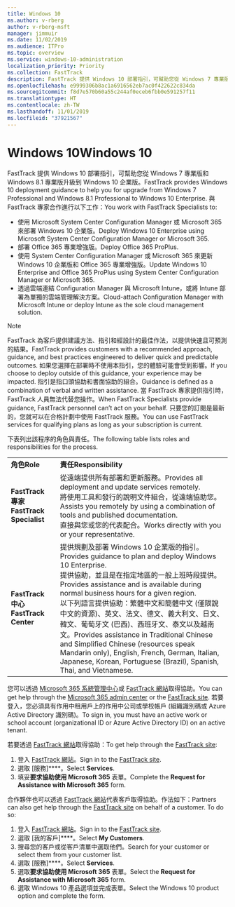 ```yaml
---
title: Windows 10
ms.author: v-rberg
author: v-rberg-msft
manager: jimmuir
ms.date: 11/02/2019
ms.audience: ITPro
ms.topic: overview
ms.service: windows-10-administration
localization_priority: Priority
ms.collection: FastTrack
description: FastTrack 提供 Windows 10 部署指引，可幫助您從 Windows 7 專業版和 Windows 8.1 專業版升級到 Windows 10 企業版。
ms.openlocfilehash: e9999306b8ac1a6916562eb7ac0f422622c834da
ms.sourcegitcommit: f8d7e570b60a55c244af0eceb6fbb0e591257f11
ms.translationtype: HT
ms.contentlocale: zh-TW
ms.lasthandoff: 11/01/2019
ms.locfileid: "37921567"
---
```

# <a name="windows-10"></a><span data-ttu-id="b5090-103">Windows 10</span><span class="sxs-lookup"><span data-stu-id="b5090-103">Windows 10</span></span>

<span data-ttu-id="b5090-104">FastTrack 提供 Windows 10 部署指引，可幫助您從 Windows 7 專業版和 Windows 8.1 專業版升級到 Windows 10 企業版。</span><span class="sxs-lookup"><span data-stu-id="b5090-104">FastTrack provides Windows 10 deployment guidance to help you for upgrade from Windows 7 Professional and Windows 8.1 Professional to Windows 10 Enterprise.</span></span> <span data-ttu-id="b5090-105">與 FastTrack 專家合作進行以下工作：</span><span class="sxs-lookup"><span data-stu-id="b5090-105">You work with FastTrack Specialists to:</span></span>

- <span data-ttu-id="b5090-106">使用 Microsoft System Center Configuration Manager 或 Microsoft 365 來部署 Windows 10 企業版。</span><span class="sxs-lookup"><span data-stu-id="b5090-106">Deploy Windows 10 Enterprise using Microsoft System Center Configuration Manager or Microsoft 365.</span></span>
- <span data-ttu-id="b5090-107">部署 Office 365 專業增強版。</span><span class="sxs-lookup"><span data-stu-id="b5090-107">Deploy Office 365 ProPlus.</span></span> 
- <span data-ttu-id="b5090-108">使用 System Center Configuration Manager 或 Microsoft 365 來更新 Windows 10 企業版和 Office 365 專業增強版。</span><span class="sxs-lookup"><span data-stu-id="b5090-108">Update Windows 10 Enterprise and Office 365 ProPlus using System Center Configuration Manager or Microsoft 365.</span></span>
- <span data-ttu-id="b5090-109">透過雲端連結 Configuration Manager 與 Microsoft Intune，或將 Intune 部署為單獨的雲端管理解決方案。</span><span class="sxs-lookup"><span data-stu-id="b5090-109">Cloud-attach Configuration Manager with Microsoft Intune or deploy Intune as the sole cloud management solution.</span></span>
  
> [!NOTE]
> <span data-ttu-id="b5090-110">FastTrack 為客戶提供建議方法、指引和經設計的最佳作法，以提供快速且可預測的結果。</span><span class="sxs-lookup"><span data-stu-id="b5090-110">FastTrack provides customers with a recommended approach, guidance, and best practices engineered to deliver quick and predictable outcomes.</span></span> <span data-ttu-id="b5090-111">如果您選擇在部署時不使用本指引，您的體驗可能會受到影響。</span><span class="sxs-lookup"><span data-stu-id="b5090-111">If you choose to deploy outside of this guidance, your experience may be impacted.</span></span> <span data-ttu-id="b5090-112">指引是指口頭協助和書面協助的組合。</span><span class="sxs-lookup"><span data-stu-id="b5090-112">Guidance is defined as a combination of verbal and written assistance.</span></span> <span data-ttu-id="b5090-113">當 FastTrack 專家提供指引時，FastTrack 人員無法代替您操作。</span><span class="sxs-lookup"><span data-stu-id="b5090-113">When FastTrack Specialists provide guidance, FastTrack personnel can’t act on your behalf.</span></span> <span data-ttu-id="b5090-114">只要您的訂閱是最新的，您就可以在合格計劃中使用 FastTrack 服務。</span><span class="sxs-lookup"><span data-stu-id="b5090-114">You can use FastTrack services for qualifying plans as long as your subscription is current.</span></span>  
    
<span data-ttu-id="b5090-115">下表列出該程序的角色與責任。</span><span class="sxs-lookup"><span data-stu-id="b5090-115">The following table lists roles and responsibilities for the process.</span></span>

|||
|:-----|:-----|
|<span data-ttu-id="b5090-116">**角色**</span><span class="sxs-lookup"><span data-stu-id="b5090-116">**Role**</span></span> <br/> |<span data-ttu-id="b5090-117">**責任**</span><span class="sxs-lookup"><span data-stu-id="b5090-117">**Responsibility**</span></span> <br/> |
|<span data-ttu-id="b5090-118">**FastTrack 專家**</span><span class="sxs-lookup"><span data-stu-id="b5090-118">**FastTrack Specialist**</span></span> <br/> |<span data-ttu-id="b5090-119">從遠端提供所有部署和更新服務。</span><span class="sxs-lookup"><span data-stu-id="b5090-119">Provides all deployment and update services remotely.</span></span>  <br/> <span data-ttu-id="b5090-120">將使用工具和發行的說明文件組合，從遠端協助您。</span><span class="sxs-lookup"><span data-stu-id="b5090-120">Assists you remotely by using a combination of tools and published documentation.</span></span> <br/> <span data-ttu-id="b5090-121">直接與您或您的代表配合。</span><span class="sxs-lookup"><span data-stu-id="b5090-121">Works directly with you or your representative.</span></span>|
|<span data-ttu-id="b5090-122">**FastTrack 中心**</span><span class="sxs-lookup"><span data-stu-id="b5090-122">**FastTrack Center**</span></span>  <br/> |<span data-ttu-id="b5090-123">提供規劃及部署 Windows 10 企業版的指引。</span><span class="sxs-lookup"><span data-stu-id="b5090-123">Provides guidance to plan and deploy Windows 10 Enterprise.</span></span>   <br/> <span data-ttu-id="b5090-124">提供協助，並且是在指定地區的一般上班時段提供。</span><span class="sxs-lookup"><span data-stu-id="b5090-124">Provides assistance and is available during normal business hours for a given region.</span></span> <br/> <span data-ttu-id="b5090-125">以下列語言提供協助：繁體中文和簡體中文 (僅限說中文的資源)、英文、法文、德文、義大利文、日文、韓文、葡萄牙文 (巴西)、西班牙文、泰文以及越南文。</span><span class="sxs-lookup"><span data-stu-id="b5090-125">Provides assistance in Traditional Chinese and Simplified Chinese (resources speak Mandarin only), English, French, German, Italian, Japanese, Korean, Portuguese (Brazil), Spanish, Thai, and Vietnamese.</span></span>|
 
<span data-ttu-id="b5090-126">您可以透過 [Microsoft 365 系統管理中心](https://go.microsoft.com/fwlink/?linkid=2032704)或 [FastTrack 網站](https://go.microsoft.com/fwlink/?linkid=780698)取得協助。</span><span class="sxs-lookup"><span data-stu-id="b5090-126">You can get help through the [Microsoft 365 admin center](https://go.microsoft.com/fwlink/?linkid=2032704) or the [FastTrack site](https://go.microsoft.com/fwlink/?linkid=780698).</span></span> <span data-ttu-id="b5090-127">若要登入，您必須具有作用中租用戶上的作用中公司或學校帳戶 (組織識別碼或 Azure Active Directory 識別碼)。</span><span class="sxs-lookup"><span data-stu-id="b5090-127">To sign in, you must have an active work or school account (organizational ID or Azure Active Directory ID) on an active tenant.</span></span> 

<span data-ttu-id="b5090-128">若要透過 [FastTrack 網站](https://go.microsoft.com/fwlink/?linkid=780698)取得協助：</span><span class="sxs-lookup"><span data-stu-id="b5090-128">To get help through the [FastTrack site](https://go.microsoft.com/fwlink/?linkid=780698):</span></span> 
1.  <span data-ttu-id="b5090-129">登入 [FastTrack 網站](https://go.microsoft.com/fwlink/?linkid=780698)。</span><span class="sxs-lookup"><span data-stu-id="b5090-129">Sign in to the [FastTrack site](https://go.microsoft.com/fwlink/?linkid=780698).</span></span> 
2.  <span data-ttu-id="b5090-130">選取 [服務]\*\*\*\*。</span><span class="sxs-lookup"><span data-stu-id="b5090-130">Select **Services**.</span></span>
3.  <span data-ttu-id="b5090-131">填妥**要求協助使用 Microsoft 365** 表單。</span><span class="sxs-lookup"><span data-stu-id="b5090-131">Complete the **Request for Assistance with Microsoft 365** form.</span></span>
  
<span data-ttu-id="b5090-p104">合作夥伴也可以透過 [FastTrack 網站](https://go.microsoft.com/fwlink/?linkid=780698)代表客戶取得協助。作法如下：</span><span class="sxs-lookup"><span data-stu-id="b5090-p104">Partners can also get help through the [FastTrack site](https://go.microsoft.com/fwlink/?linkid=780698) on behalf of a customer. To do so:</span></span>
1.  <span data-ttu-id="b5090-134">登入 [FastTrack 網站](https://go.microsoft.com/fwlink/?linkid=780698)。</span><span class="sxs-lookup"><span data-stu-id="b5090-134">Sign in to the [FastTrack site](https://go.microsoft.com/fwlink/?linkid=780698).</span></span> 
2.  <span data-ttu-id="b5090-135">選取 [我的客戶]\*\*\*\*。</span><span class="sxs-lookup"><span data-stu-id="b5090-135">Select **My Customers**.</span></span>
3.  <span data-ttu-id="b5090-136">搜尋您的客戶或從客戶清單中選取他們。</span><span class="sxs-lookup"><span data-stu-id="b5090-136">Search for your customer or select them from your customer list.</span></span>
4.  <span data-ttu-id="b5090-137">選取 [服務]\*\*\*\*。</span><span class="sxs-lookup"><span data-stu-id="b5090-137">Select **Services**.</span></span>
5.  <span data-ttu-id="b5090-138">選取**要求協助使用 Microsoft 365** 表單。</span><span class="sxs-lookup"><span data-stu-id="b5090-138">Select the **Request for Assistance with Microsoft 365** form.</span></span>
6.  <span data-ttu-id="b5090-139">選取 Windows 10 產品選項並完成表單。</span><span class="sxs-lookup"><span data-stu-id="b5090-139">Select the Windows 10 product option and complete the form.</span></span>
 